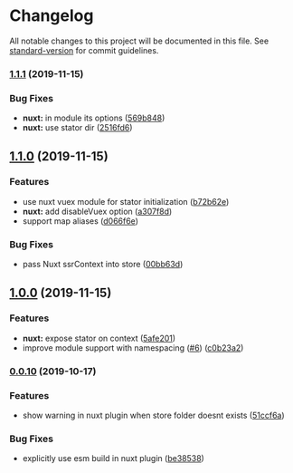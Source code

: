 # Changelog

All notable changes to this project will be documented in this file. See [standard-version](https://github.com/conventional-changelog/standard-version) for commit guidelines.

### [1.1.1](https://github.com/galvez/vue-stator/compare/v1.1.0...v1.1.1) (2019-11-15)


### Bug Fixes

* **nuxt:** in module its options ([569b848](https://github.com/galvez/vue-stator/commit/569b8480a837f16c9df9306554b6758417d42b35))
* **nuxt:** use stator dir ([2516fd6](https://github.com/galvez/vue-stator/commit/2516fd68fc996dc996658010a05a8c976b95704d))

## [1.1.0](https://github.com/galvez/vue-stator/compare/v1.0.0...v1.1.0) (2019-11-15)


### Features

* use nuxt vuex module for stator initialization ([b72b62e](https://github.com/galvez/vue-stator/commit/b72b62e583b883fcb87d4858615ecd0cfc267884))
* **nuxt:** add disableVuex option ([a307f8d](https://github.com/galvez/vue-stator/commit/a307f8dc3b0816cb76e0c1a579c2937afb526c67))
* support map aliases ([d066f6e](https://github.com/galvez/vue-stator/commit/d066f6ea88c9b60eec11eecfba1bbb9d54301d7a))


### Bug Fixes

* pass Nuxt ssrContext into store ([00bb63d](https://github.com/galvez/vue-stator/commit/00bb63d9078528c937ffcfe6990276e183f30a9a))

## [1.0.0](https://github.com/galvez/vue-stator/compare/v0.0.10...v1.0.0) (2019-11-15)


### Features

* **nuxt:** expose stator on context ([5afe201](https://github.com/galvez/vue-stator/commit/5afe201b48ce208a698c3368fc50f48823d87fc7))
* improve module support with namespacing ([#6](https://github.com/galvez/vue-stator/issues/6)) ([c0b23a2](https://github.com/galvez/vue-stator/commit/c0b23a2039965f76d224a482ad63b59ab8718b98))

### [0.0.10](https://github.com/galvez/vue-stator/compare/v0.0.9...v0.0.10) (2019-10-17)


### Features

* show warning in nuxt plugin when store folder doesnt exists ([51ccf6a](https://github.com/galvez/vue-stator/commit/51ccf6a5f48e44238384164522d83393c44e1f55))


### Bug Fixes

* explicitly use esm build in nuxt plugin ([be38538](https://github.com/galvez/vue-stator/commit/be385381e10403542f21ea7a377ec0e99a2c749c))
